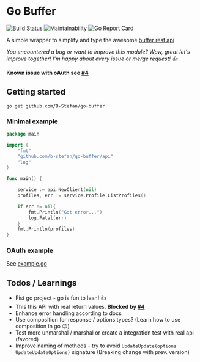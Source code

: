 # Go Buffer 
[![Build Status](https://travis-ci.org/B-Stefan/go-buffer.svg?branch=master)](https://travis-ci.org/B-Stefan/go-buffer)
[![Maintainability](https://api.codeclimate.com/v1/badges/8391f026b21e3a252567/maintainability)](https://codeclimate.com/github/B-Stefan/go-buffer/maintainability)
[![Go Report Card](https://goreportcard.com/badge/github.com/B-Stefan/go-buffer)](https://goreportcard.com/report/github.com/B-Stefan/go-buffer)

A simple wrapper to simplify and type the awesome [buffer rest api](https://buffer.com/developers/api)

*You encountered a bug or want to improve this module? 
Wow, great let's improve together! I'm happy about every issue or merge request! 👍*

**Known issue with oAuth see [#4](https://github.com/B-Stefan/go-buffer/issues/4)**

## Getting started

`go get github.com/B-Stefan/go-buffer`

### Minimal example

````go
package main

import (
	"fmt"
	"github.com/b-stefan/go-buffer/api"
	"log"
)

func main() {

	service := api.NewClient(nil)
	profiles, err := service.Profile.ListProfiles()

	if err != nil{
		fmt.Println("Got error...")
		log.Fatal(err)
	}
	fmt.Println(profiles)
}
````

### OAuth example 

See [example.go](./example.go)


## Todos / Learnings

* Fist go project - go is fun to lean! 👍
* This this API with real return values. **Blocked by [#4](https://github.com/B-Stefan/go-buffer/issues/4)**
* Enhance error handling according to docs 
* Use composition for response / options types? (Learn how to use composition in go 😉)
* Test more unmarshal / marshal or create a integration test with real api (favored)
* Improve naming of methods - try to avoid `UpdateUpdate(options UpdateUpdateOptions)` signature (Breaking change with prev. version)